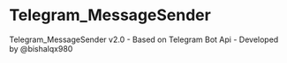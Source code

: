 # Telegram_MessageSender
Telegram_MessageSender v2.0 - Based on Telegram Bot Api - Developed by @bishalqx980
